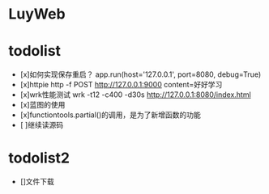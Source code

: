 # LuyWeb

todolist
=====

- [x]如何实现保存重启？ app.run(host='127.0.0.1', port=8080, debug=True)
- [x]httpie http -f POST http://127.0.0.1:9000 content=好好学习
- [x]wrk性能测试  wrk -t12 -c400 -d30s http://127.0.0.1:8080/index.html
- [x]蓝图的使用
- [x]functiontools.partial()的调用，是为了新增函数的功能
- [ ]继续读源码



todolist2
=====

- []文件下载